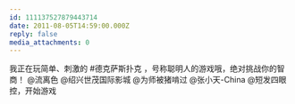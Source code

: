 ```yaml
---
id: 111137527879443714
date: 2011-08-05T14:59:00.000Z
reply: false
media_attachments: 0
---
```


我正在玩简单、刺激的 #德克萨斯扑克 ，号称聪明人的游戏哦，绝对挑战你的智商！ @流离色 @绍兴世茂国际影城 @为师被猪啃过 @张小天-China @短发四眼控，开始游戏 ​​​​

